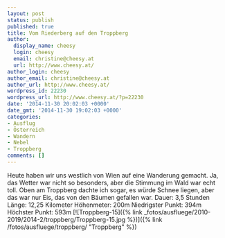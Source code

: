 ```yaml
---
layout: post
status: publish
published: true
title: Vom Riederberg auf den Troppberg
author:
  display_name: cheesy
  login: cheesy
  email: christine@cheesy.at
  url: http://www.cheesy.at/
author_login: cheesy
author_email: christine@cheesy.at
author_url: http://www.cheesy.at/
wordpress_id: 22230
wordpress_url: http://www.cheesy.at/?p=22230
date: '2014-11-30 20:02:03 +0000'
date_gmt: '2014-11-30 19:02:03 +0000'
categories:
- Ausflug
- Österreich
- Wandern
- Nebel
- Troppberg
comments: []
---
```

Heute haben wir uns westlich von Wien auf eine Wanderung gemacht. Ja, das Wetter war nicht so besonders, aber die Stimmung im Wald war echt toll. Oben am Troppberg dachte ich sogar, es würde Schnee liegen, aber das war nur Eis, das von den Bäumen gefallen war.
Dauer: 3,5 Stunden
Länge: 12,25 Kilometer
Höhenmeter: 200m
Niedrigster Punkt: 394m
Höchster Punkt: 593m
[![Troppberg-15]({% link _fotos/ausfluege/2010-2019/2014-2/troppberg/Troppberg-15.jpg %})]({% link /fotos/ausfluege/troppberg/ "Troppberg" %})

